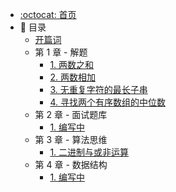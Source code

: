 * [:octocat: 首页](/README)
* :memo: 目录
    * [开篇词](/notes/开篇词.md)
    * 第 1 章 - 解题
        * [1. 两数之和](/notes/解题/两数之和.md)
        * [2. 两数相加](#)
        * [3. 无重复字符的最长子串](/notes/解题/无重复字符的最长子串.md)
        * [4. 寻找两个有序数组的中位数](#)   
    * 第 2 章 - 面试题库
        * [1. 编写中](#)       
    * 第 3 章 - 算法思维
        * [1. 二进制与或非运算](#)
    * 第 4 章 - 数据结构
        * [1. 编写中](#)     
